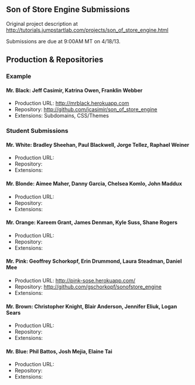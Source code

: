 ## Son of Store Engine Submissions

Original project description at http://tutorials.jumpstartlab.com/projects/son_of_store_engine.html

Submissions are due at 9:00AM MT on 4/18/13.

## Production & Repositories

### Example

#### Mr. Black: Jeff Casimir, Katrina Owen, Franklin Webber

* Production URL: http://mrblack.herokuapp.com
* Repository: http://github.com/jcasimir/son_of_store_engine
* Extensions: Subdomains, CSS/Themes

### Student Submissions

#### Mr. White: Bradley Sheehan, Paul Blackwell, Jorge Tellez, Raphael Weiner

* Production URL:
* Repository:
* Extensions:

#### Mr. Blonde: Aimee Maher, Danny Garcia, Chelsea Komlo, John Maddux

* Production URL:
* Repository:
* Extensions:

#### Mr. Orange: Kareem Grant, James Denman, Kyle Suss, Shane Rogers

* Production URL:
* Repository:
* Extensions:

#### Mr. Pink: Geoffrey Schorkopf, Erin Drummond, Laura Steadman, Daniel Mee

* Production URL: http://pink-sose.herokuapp.com/
* Repository: http://github.com/gschorkopf/sonofstore_engine
* Extensions:

#### Mr. Brown: Christopher Knight, Blair Anderson, Jennifer Eliuk, Logan Sears

* Production URL:
* Repository:
* Extensions:

#### Mr. Blue: Phil Battos, Josh Mejia, Elaine Tai

* Production URL:
* Repository:
* Extensions:
